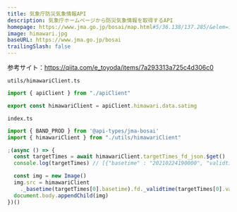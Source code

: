 ```yaml
---
title: 気象庁防災気象情報API
description: 気象庁ホームページから防災気象情報を取得するAPI
homepage: https://www.jma.go.jp/bosai/map.html#5/36.138/137.285/&elem=ir&contents=himawari
image: himawari.jpg
baseURL: https://www.jma.go.jp/bosai
trailingSlash: false
---
```


参考サイト：https://qiita.com/e_toyoda/items/7a293313a725c4d306c0

`utils/himawariClient.ts`
```ts
import { apiClient } from "./apiClient"

export const himawariClient = apiClient.himawari.data.satimg
```

`index.ts`
```ts
import { BAND_PROD } from '@api-types/jma-bosai'
import { himawariClient } from "./utils/himawariClient"

;(async () => {
  const targetTimes = await himawariClient.targetTimes_fd_json.$get()
  console.log(targetTimes) // [{"basetime" : "20210224190000", "validtime" : "20210224190000"}...]

  const img = new Image()
  img.src = himawariClient
    ._basetime(targetTimes[0].basetime).fd._validtime(targetTimes[0].validtime)._band_prod(BAND_PROD.VISIBLE)._z(3)._x(7)._y_jpg(3).$path()
  document.body.appendChild(img)
})()
```
